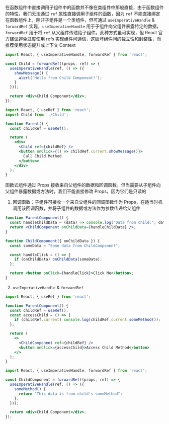 在函数组件中直接调用子组件中的函数并不像在类组件中那般直接，由于函数组件的特性，我们无法通过 `ref` 属性直接调用子组件的函数，因为 `ref` 不能直接绑定在函数组件上，除非子组件是一个类组件，但可通过 `useImperativeHandle` & `forwardRef` 实现，`useImperativeHandle` 用于子组件向父组件暴露特定的数据，`forwardRef` 用于将 `ref` 从父组件传递给子组件。此种方式虽可实现，但 React 官方建议避免过度使用 refs 实现组件间通信，这破坏组件间的独立性和封装性，而推荐使用状态提升或上下文 Context 

```jsx
import React, { useImperativeHandle, forwardRef } from 'react';

const Child = forwardRef((props, ref) => {
  useImperativeHandle(ref, () => ({
    showMessage() {
      alert('Hello from Child Component!');
    }
  }));

  return <div>Child Component</div>;
});
```

```jsx
import React, { useRef } from 'react';
import Child from './Child';

function Parent() {
  const childRef = useRef();

  return (
    <div>
      <Child ref={childRef} />
      <button onClick={() => childRef.current.showMessage()}>
        Call Child Method
      </button>
    </div>
  );
}
```

函数式组件通过 Props 接收来自父组件的数据和回调函数。但当需要从子组件向父组件暴露数据或方法时，我们不能直接修改 Props，因为它们是只读的

1. 回调函数：子组件可接收一个来自父组件的回调函数作为 Props，在适当时机调用该回调函数，并将子组件的数据或方法作为参数传递给父组件

```jsx
function ParentComponent() {
  const handleChildData = (data) => console.log("Data from child:", data);
  return <ChildComponent onChildData={handleChildData} />;
}
```

```jsx
function ChildComponent({ onChildData }) {
  const someData = "Some data from ChildComponent";

  const handleClick = () => {
    if (onChildData) onChildData(someData);
  };

  return <button onClick={handleClick}>Click Me</button>;
}
```

2. `useImperativeHandle` & `forwardRef`

```jsx
import React, { useRef } from 'react';

function ParentComponent() {
  const childRef = useRef();
  const accessChild = () => {
    if (childRef.current) console.log(childRef.current.someMethod());
  };

  return (
    <>
      <ChildComponent ref={childRef} />
      <button onClick={accessChild}>Access Child Method</button>
    </>
  );
}
```

```jsx
import React, { useImperativeHandle, forwardRef } from 'react';

const ChildComponent = forwardRef((props, ref) => {
  useImperativeHandle(ref, () => ({
    someMethod() {
      return "This data is from child's someMethod";
    },
  }));

  return <div>Child Component</div>;
});
```

